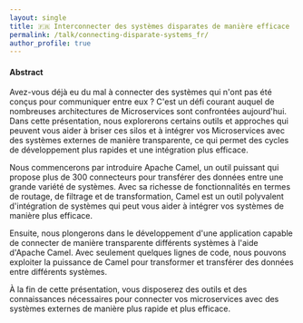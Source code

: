 ```yaml
---
layout: single
title: 🇫🇷 Interconnecter des systèmes disparates de manière efficace
permalink: /talk/connecting-disparate-systems_fr/
author_profile: true
---
```


#### Abstract

Avez-vous déjà eu du mal à connecter des systèmes qui n'ont pas été conçus pour communiquer entre eux ? C'est un défi courant auquel de nombreuses architectures de Microservices sont confrontées aujourd'hui. Dans cette présentation, nous explorerons certains outils et approches qui peuvent vous aider à briser ces silos et à intégrer vos Microservices avec des systèmes externes de manière transparente, ce qui permet des cycles de développement plus rapides et une intégration plus efficace.

Nous commencerons par introduire Apache Camel, un outil puissant qui propose plus de 300 connecteurs pour transférer des données entre une grande variété de systèmes. Avec sa richesse de fonctionnalités en termes de routage, de filtrage et de transformation, Camel est un outil polyvalent d'intégration de systèmes qui peut vous aider à intégrer vos systèmes de manière plus efficace.

Ensuite, nous plongerons dans le développement d'une application capable de connecter de manière transparente différents systèmes à l'aide d'Apache Camel. Avec seulement quelques lignes de code, nous pouvons exploiter la puissance de Camel pour transformer et transférer des données entre différents systèmes.

À la fin de cette présentation, vous disposerez des outils et des connaissances nécessaires pour connecter vos microservices avec des systèmes externes de manière plus rapide et plus efficace.